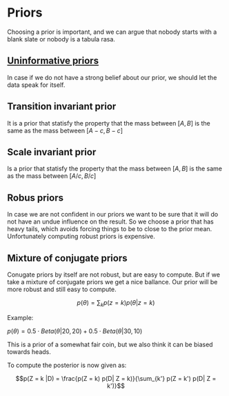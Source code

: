 # Priors

Choosing a prior is important, and we can argue that nobody starts with a blank slate or nobody is a tabula rasa.

## [Uninformative priors](uninformative_prior.md)
In case if we do not have a strong belief about our prior, we should let the data speak for itself.

## Transition invariant prior
It is a prior that statisfy the property that the mass between $[A,B]$ is the same as the mass between $[A -c, B-c]$

## Scale invariant prior
Is a prior that statisfy the property that the mass between  $[A,B]$ is the same as the mass between $[A/c, B/c]$


## Robus priors
In case we are not confident in our priors we want to be sure that it will do not have an undue influence on the result. So we choose a prior that has heavy tails, which avoids forcing things to be to close to the prior mean. Unfortunately computing robust priors is expensive.


## Mixture of conjugate priors
Conugate priors by itself are not robust, but are easy to compute. But if we take a mixture of conjugate priors we get a nice ballance. Our prior will be more robust and still easy to compute.


$$p(\theta) = \sum_k p(z = k) p(\theta| z = k) $$

Example:

$p(\theta) = 0.5 \cdot Beta(\theta| 20, 20) + 0.5 \cdot Beta(\theta| 30,10)$

This is a prior of a somewhat fair coin, but we also think it can be biased towards heads.


To compute the posterior is now given as:

$$p(Z = k |D) = \frac{p(Z = k) p(D| Z = k)}{\sum_{k'} p(Z = k') p(D| Z = k')}$$
